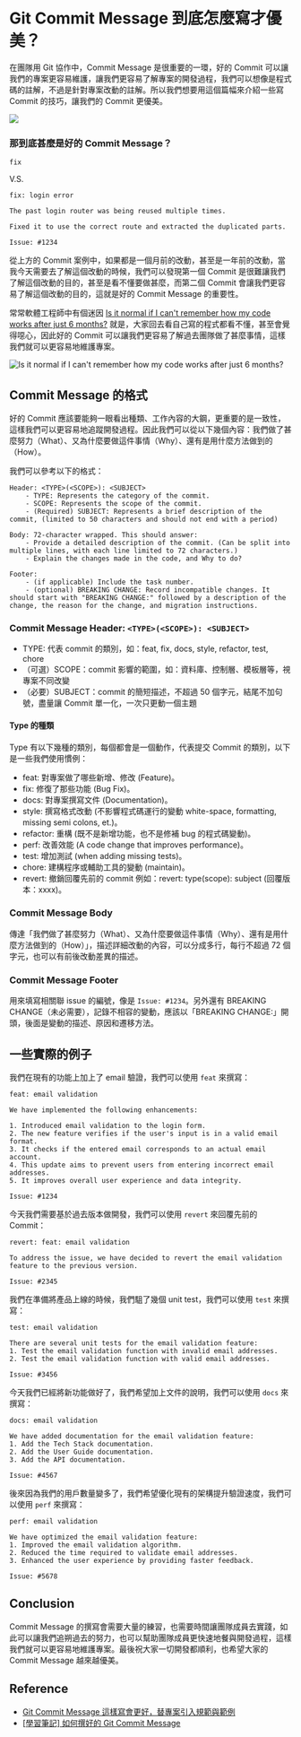 # Git Commit Message 到底怎麼寫才優美？

在團隊用 Git 協作中，Commit Message 是很重要的一環，好的 Commit 可以讓我們的專案更容易維護，讓我們更容易了解專案的開發過程，我們可以想像是程式碼的註解，不過是針對專案改動的註解。所以我們想要用這個篇幅來介紹一些寫 Commit 的技巧，讓我們的 Commit 更優美。

![](./cover.JPG)

### 那到底甚麼是好的 Commit Message？

```
fix
``` 

V.S. 

```
fix: login error 

The past login router was being reused multiple times.

Fixed it to use the correct route and extracted the duplicated parts.

Issue: #1234
```

從上方的 Commit 案例中，如果都是一個月前的改動，甚至是一年前的改動，當我今天需要去了解這個改動的時候，我們可以發現第一個 Commit 是很難讓我們了解這個改動的目的，甚至是看不懂要做甚麼，而第二個 Commit 會讓我們更容易了解這個改動的目的，這就是好的 Commit Message 的重要性。

常常軟體工程師中有個迷因 [Is it normal if I can't remember how my code works after just 6 months?](https://www.quora.com/Is-it-normal-if-I-cant-remember-how-my-code-works-after-just-6-months) 就是，大家回去看自己寫的程式都看不懂，甚至會覺得噁心，因此好的 Commit 可以讓我們更容易了解過去團隊做了甚麼事情，這樣我們就可以更容易地維護專案。

![[Is it normal if I can't remember how my code works after just 6 months?](https://www.quora.com/Is-it-normal-if-I-cant-remember-how-my-code-works-after-just-6-months)](./meme.JPG)

## Commit Message 的格式

好的 Commit 應該要能夠一眼看出種類、工作內容的大鋼，更重要的是一致性，這樣我們可以更容易地追蹤開發過程。因此我們可以從以下幾個內容：我們做了甚麼努力（What）、又為什麼要做這件事情（Why）、還有是用什麼方法做到的（How）。

我們可以參考以下的格式：

```
Header: <TYPE>(<SCOPE>): <SUBJECT>
    - TYPE: Represents the category of the commit.
    - SCOPE: Represents the scope of the commit.
    - (Required) SUBJECT: Represents a brief description of the commit, (limited to 50 characters and should not end with a period)

Body: 72-character wrapped. This should answer:
    - Provide a detailed description of the commit. (Can be split into multiple lines, with each line limited to 72 characters.)
    - Explain the changes made in the code, and Why to do?

Footer:
    - (if applicable) Include the task number.
    - (optional) BREAKING CHANGE: Record incompatible changes. It should start with "BREAKING CHANGE:" followed by a description of the change, the reason for the change, and migration instructions.
```

### Commit Message Header: `<TYPE>(<SCOPE>): <SUBJECT>`
- TYPE: 代表 commit 的類別，如：feat, fix, docs, style, refactor, test, chore
- （可選）SCOPE：commit 影響的範圍，如：資料庫、控制層、模板層等，視專案不同改變
- （必要）SUBJECT：commit 的簡短描述，不超過 50 個字元，結尾不加句號，盡量讓 Commit 單一化，一次只更動一個主題

#### Type 的種類

Type 有以下幾種的類別，每個都會是一個動作，代表提交 Commit 的類別，以下是一些我們使用慣例：

- feat: 對專案做了哪些新增、修改 (Feature)。
- fix: 修復了那些功能 (Bug Fix)。
- docs: 對專案撰寫文件 (Documentation)。
- style: 撰寫格式改動 (不影響程式碼運行的變動 white-space, formatting, missing semi colons, et.)。
- refactor: 重構 (既不是新增功能，也不是修補 bug 的程式碼變動)。
- perf: 改善效能 (A code change that improves performance)。
- test: 增加測試 (when adding missing tests)。
- chore: 建構程序或輔助工具的變動 (maintain)。
- revert: 撤銷回覆先前的 commit 例如：revert: type(scope): subject (回覆版本：xxxx)。

### Commit Message Body

傳達「我們做了甚麼努力（What）、又為什麼要做這件事情（Why）、還有是用什麼方法做到的（How）」，描述詳細改動的內容，可以分成多行，每行不超過 72 個字元，也可以有前後改動差異的描述。

### Commit Message Footer

用來填寫相關聯 issue 的編號，像是 `Issue: #1234`。另外還有 BREAKING CHANGE（未必需要），記錄不相容的變動，應該以「BREAKING CHANGE:」開頭，後面是變動的描述、原因和遷移方法。

## 一些實際的例子

我們在現有的功能上加上了 email 驗證，我們可以使用 `feat` 來撰寫：

```
feat: email validation

We have implemented the following enhancements:

1. Introduced email validation to the login form.
2. The new feature verifies if the user's input is in a valid email format.
3. It checks if the entered email corresponds to an actual email account.
4. This update aims to prevent users from entering incorrect email addresses.
5. It improves overall user experience and data integrity.

Issue: #1234
```

今天我們需要基於過去版本做開發，我們可以使用 `revert` 來回覆先前的 Commit：
```
revert: feat: email validation

To address the issue, we have decided to revert the email validation feature to the previous version.

Issue: #2345
```

我們在準備將產品上線的時候，我們駔了幾個 unit test，我們可以使用 `test` 來撰寫：
```
test: email validation

There are several unit tests for the email validation feature:
1. Test the email validation function with invalid email addresses.
2. Test the email validation function with valid email addresses.

Issue: #3456
```

今天我們已經將新功能做好了，我們希望加上文件的說明，我們可以使用 `docs` 來撰寫：
```
docs: email validation

We have added documentation for the email validation feature:
1. Add the Tech Stack documentation.
2. Add the User Guide documentation.
3. Add the API documentation.

Issue: #4567
```

後來因為我們的用戶數量變多了，我們希望優化現有的架構提升驗證速度，我們可以使用 `perf` 來撰寫：
```
perf: email validation

We have optimized the email validation feature:
1. Improved the email validation algorithm.
2. Reduced the time required to validate email addresses.
3. Enhanced the user experience by providing faster feedback.

Issue: #5678
```


## Conclusion

Commit Message 的撰寫會需要大量的練習，也需要時間讓團隊成員去實踐，如此可以讓我們追朔過去的努力，也可以幫助團隊成員更快速地餐與開發過程，這樣我們就可以更容易地維護專案。最後祝大家一切開發都順利，也希望大家的 Commit Message 越來越優美。


## Reference
- [Git Commit Message 這樣寫會更好，替專案引入規範與範例](https://wadehuanglearning.blogspot.com/2019/05/commit-commit-commit-why-what-commit.html)
- [[學習筆記] 如何撰好的 Git Commit Message](https://heidiliu2020.github.io/git-commit-message/)